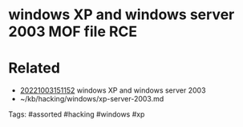 # windows XP and windows server 2003 MOF file RCE

# Related
- [20221003151152](/zet/20221003151152/README.md) windows XP and windows server 2003
- ~/kb/hacking/windows/xp-server-2003.md

Tags:
    #assorted #hacking #windows #xp
